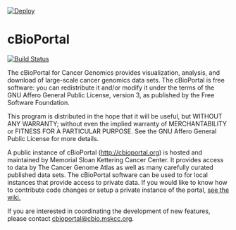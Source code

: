 [![Deploy](https://www.herokucdn.com/deploy/button.svg)](https://heroku.com/deploy)
# cBioPortal

[![Build Status](https://travis-ci.org/cBioPortal/cbioportal.svg?branch=master)](https://travis-ci.org/cBioPortal/cbioportal)

The cBioPortal for Cancer Genomics provides visualization, analysis, and download of large-scale cancer genomics data sets.  The cBioPortal is free software: you can redistribute it and/or modify it under the terms of the GNU Affero General Public License, version 3, as published by the Free Software Foundation.

This program is distributed in the hope that it will be useful, but WITHOUT ANY WARRANTY; without even the implied warranty of
MERCHANTABILITY or FITNESS FOR A PARTICULAR PURPOSE.  See the GNU Affero General Public License for more details.

A public instance of cBioPortal (http://cbioportal.org) is hosted and maintained by Memorial Sloan Kettering Cancer Center. It provides access to data by The Cancer Genome Atlas as well as many carefully curated published data sets. The cBioPortal software can be used to for local instances that provide access to private data. If you would like to know how to contribute code changes or setup a private instance of the portal, [see the wiki.](https://github.com/cBioPortal/cbioportal/wiki)

If you are interested in coordinating the development of new features, please contact cbioportal@cbio.mskcc.org.


